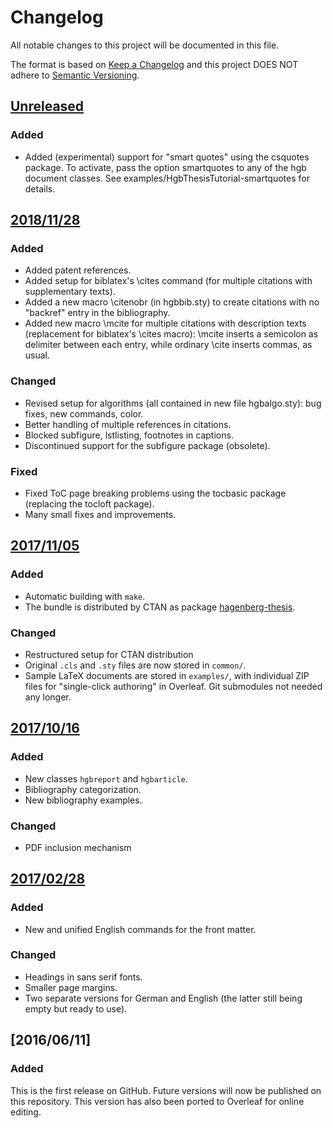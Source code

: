 # Changelog
All notable changes to this project will be documented in this file.

The format is based on [Keep a Changelog](http://keepachangelog.com/)
and this project DOES NOT adhere to [Semantic Versioning](http://semver.org/).

## [Unreleased]

### Added

- Added (experimental) support for "smart quotes" using the csquotes package. To activate, pass the option smartquotes to any of the hgb document classes. See examples/HgbThesisTutorial-smartquotes for details.

## [2018/11/28]

### Added
- Added patent references.
- Added setup for biblatex's \cites command (for multiple citations with supplementary texts).
- Added a new macro \citenobr (in hgbbib.sty) to create citations with no "backref" entry in the bibliography.
- Added new macro \mcite for multiple citations with description texts (replacement for biblatex's \cites macro): \mcite inserts a semicolon as delimiter between each entry, while ordinary \cite inserts commas, as usual.

### Changed

- Revised setup for algorithms (all contained in new file hgbalgo.sty): bug fixes, new commands, color.
- Better handling of multiple references in citations.
- Blocked subfigure, lstlisting, footnotes in captions.
- Discontinued support for the subfigure package (obsolete).

### Fixed
- Fixed ToC page breaking problems using the tocbasic package (replacing the tocloft package).
- Many small fixes and improvements.

## [2017/11/05]

### Added
- Automatic building with `make`.
- The bundle is distributed by CTAN as package [hagenberg-thesis](https://ctan.org/pkg/hagenberg-thesis).

### Changed
- Restructured setup for CTAN distribution
- Original `.cls` and `.sty` files are now stored in `common/`.
- Sample LaTeX documents are stored in `examples/`, with individual ZIP files for "single-click authoring" in Overleaf. Git submodules not needed any longer.

## [2017/10/16]

### Added
- New classes `hgbreport` and `hgbarticle`.
- Bibliography categorization.
- New bibliography examples.

### Changed
- PDF inclusion mechanism

## [2017/02/28]

### Added
- New and unified English commands for the front matter.

### Changed
- Headings in sans serif fonts.
- Smaller page margins.
- Two separate versions for German and English (the latter still being empty but ready to use).

## [2016/06/11]

### Added
This is the first release on GitHub. Future versions will now be published on this repository.
This version has also been ported to Overleaf for online editing.

[Unreleased]: https://github.com/Digital-Media/HagenbergThesis/compare/2018/11/28...master
[2018/11/28]: https://github.com/Digital-Media/HagenbergThesis/compare/2017/11/05...2018/11/28
[2017/11/05]: https://github.com/Digital-Media/HagenbergThesis/compare/2017/10/16...2017/11/05
[2017/10/16]: https://github.com/Digital-Media/HagenbergThesis/compare/2017/02/28...2017/10/16
[2017/02/28]: https://github.com/Digital-Media/HagenbergThesis/compare/2016/06/11...2017/02/28
